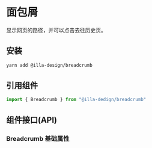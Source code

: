 # 面包屑

显示网页的路径，并可以点击去往历史页。

## 安装

```bash
yarn add @illa-design/breadcrumb
```

## 引用组件

```jsx
import { Breadcrumb } from "@illa-dedign/breadcrumb"
```

## 组件接口(API)

### Breadcrumb 基础属性

